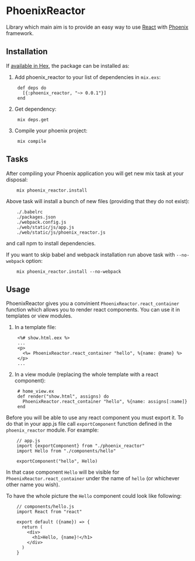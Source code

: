 # PhoenixReactor

Library which main aim is to provide an easy way to use [React](https://facebook.github.io/react/) with [Phoenix](http://www.phoenixframework.org/) framework.

## Installation

If [available in Hex](https://hex.pm/docs/publish), the package can be installed as:

1. Add phoenix_reactor to your list of dependencies in `mix.exs`:

        def deps do
          [{:phoenix_reactor, "~> 0.0.1"}]
        end

2. Get dependency:

        mix deps.get

3. Compile your phoenix project:

        mix compile

## Tasks

After compiling your Phoenix application you will get new mix task at your disposal:

        mix phoenix_reactor.install

Above task will install a bunch of new files (providing that they do not exist):

        ./.babelrc
        ./packages.json
        ./webpack.config.js
        ./web/static/js/app.js
        ./web/static/js/phoenix_reactor.js

and call npm to install dependencies.


If you want to skip babel and webpack installation run above task with `--no-webpack` option:

        mix phoenix_reactor.install --no-webpack

## Usage

PhoenixReactor gives you a convinient `PhoenixReactor.react_container` function which allows you to render react components. You can use it in templates or view modules.

1. In a template file:

        <%# show.html.eex %>
        ...
        <p>
          <%= PhoenixReactor.react_container "hello", %{name: @name} %>
        </p>
        ...

2. In a view module (replacing the whole template with a react component):

        # home_view.ex
        def render("show.html", assigns) do
          PhoenixReactor.react_container "hello", %{name: assigns[:name]}
        end


Before you will be able to use any react component you must export it. To do that in your app.js file call `exportComponent` function defined in the `phoenix_reactor` module. For example:

        // app.js
        import {exportComponent} from "./phoenix_reactor"
        import Hello from "./components/hello"

        exportComponent("hello", Hello)

In that case component `Hello` will be visible for `PhoenixReactor.react_container` under the name of `hello` (or whichever other name you wish).

To have the whole picture the `Hello` component could look like following:

        // components/hello.js
        import React from "react"

        export default ({name}) => {
          return (
            <div>
              <h1>Hello, {name}!</h1>
            </div>
          )
        }


